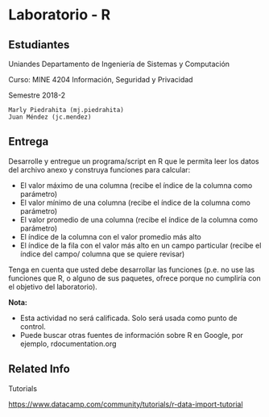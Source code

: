 # Laboratorio - R

## Estudiantes

Uniandes Departamento de Ingeniería de Sistemas y Computación 

Curso: MINE 4204 Información, Seguridad y Privacidad

Semestre 2018-2

    Marly Piedrahita (mj.piedrahita)
    Juan Méndez (jc.mendez)

## Entrega

Desarrolle y entregue un programa/script en R que le permita leer los datos del archivo anexo y construya funciones para calcular:

* El valor máximo de una columna (recibe el índice de la columna como parámetro)
* El valor mínimo de una columna (recibe el índice de la columna como parámetro)
* El valor promedio de una columna (recibe el índice de la columna como parámetro)
* El índice de la columna con el valor promedio más alto
* El índice de la fila con el valor más alto en un campo particular (recibe el índice del campo/ columna que
se quiere revisar)

Tenga en cuenta que usted debe desarrollar las funciones (p.e. no use las funciones que R, o alguno de sus paquetes, ofrece porque no cumpliría con el objetivo del laboratorio).

**Nota:**

* Esta actividad no será calificada. Solo será usada como punto de control.
* Puede buscar otras fuentes de información sobre R en Google, por ejemplo, rdocumentation.org


## Related Info

Tutorials

https://www.datacamp.com/community/tutorials/r-data-import-tutorial